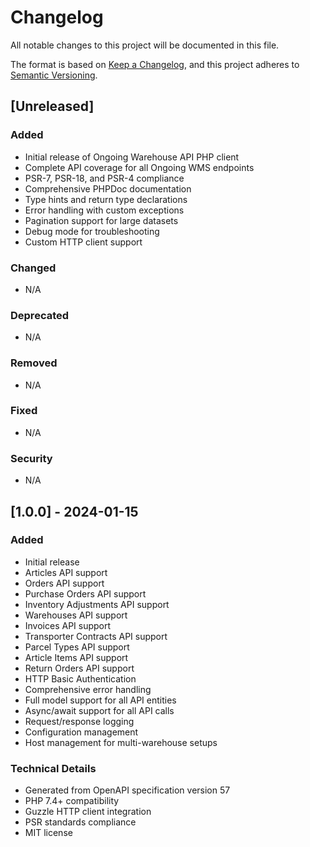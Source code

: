 # Changelog

All notable changes to this project will be documented in this file.

The format is based on [Keep a Changelog](https://keepachangelog.com/en/1.0.0/),
and this project adheres to [Semantic Versioning](https://semver.org/spec/v2.0.0.html).

## [Unreleased]

### Added
- Initial release of Ongoing Warehouse API PHP client
- Complete API coverage for all Ongoing WMS endpoints
- PSR-7, PSR-18, and PSR-4 compliance
- Comprehensive PHPDoc documentation
- Type hints and return type declarations
- Error handling with custom exceptions
- Pagination support for large datasets
- Debug mode for troubleshooting
- Custom HTTP client support

### Changed
- N/A

### Deprecated
- N/A

### Removed
- N/A

### Fixed
- N/A

### Security
- N/A

## [1.0.0] - 2024-01-15

### Added
- Initial release
- Articles API support
- Orders API support
- Purchase Orders API support
- Inventory Adjustments API support
- Warehouses API support
- Invoices API support
- Transporter Contracts API support
- Parcel Types API support
- Article Items API support
- Return Orders API support
- HTTP Basic Authentication
- Comprehensive error handling
- Full model support for all API entities
- Async/await support for all API calls
- Request/response logging
- Configuration management
- Host management for multi-warehouse setups

### Technical Details
- Generated from OpenAPI specification version 57
- PHP 7.4+ compatibility
- Guzzle HTTP client integration
- PSR standards compliance
- MIT license 